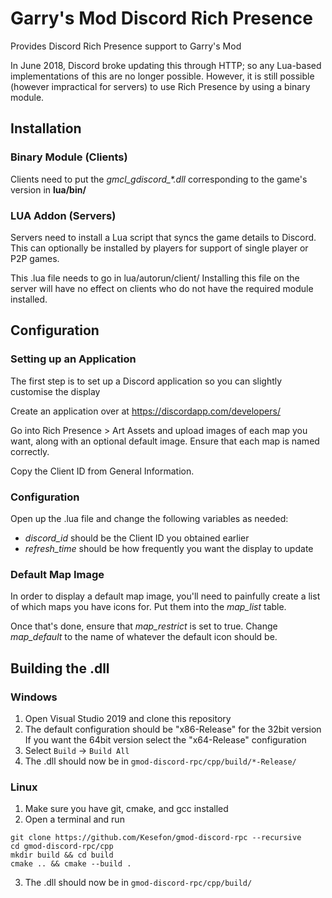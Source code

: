 # Garry's Mod Discord Rich Presence
 Provides Discord Rich Presence support to Garry's Mod
 
 In June 2018, Discord broke updating this through HTTP; so any Lua-based implementations of this are no longer possible. However, it is still possible (however impractical for servers) to use Rich Presence by using a binary module.

## Installation
### Binary Module (Clients)
Clients need to put the *gmcl_gdiscord_\*.dll* corresponding to the game's version in **lua/bin/**

### LUA Addon (Servers)
Servers need to install a Lua script that syncs the game details to Discord.
This can optionally be installed by players for support of single player or P2P games.

This .lua file needs to go in lua/autorun/client/
Installing this file on the server will have no effect on clients who do not have the required module installed.

## Configuration
### Setting up an Application
The first step is to set up a Discord application so you can slightly customise the display

Create an application over at https://discordapp.com/developers/

Go into Rich Presence > Art Assets and upload images of each map you want, along with an optional default image. Ensure that each map is named correctly.

Copy the Client ID from General Information.

### Configuration
Open up the .lua file and change the following variables as needed:
 - *discord_id* should be the Client ID you obtained earlier
 - *refresh_time* should be how frequently you want the display to update
 
 ### Default Map Image
 In order to display a default map image, you'll need to painfully create a list of which maps you have icons for.
 Put them into the *map_list* table.
 
 Once that's done, ensure that *map_restrict* is set to true. Change *map_default* to the name of whatever the default icon should be.

## Building the .dll
### Windows
1. Open Visual Studio 2019 and clone this repository
2. The default configuration should be "x86-Release" for the 32bit version\
If you want the 64bit version select the "x64-Release" configuration
3. Select `Build` -> `Build All`
4. The .dll should now be in `gmod-discord-rpc/cpp/build/*-Release/`
### Linux
1. Make sure you have git, cmake, and gcc installed
2. Open a terminal and run
```
git clone https://github.com/Kesefon/gmod-discord-rpc --recursive
cd gmod-discord-rpc/cpp
mkdir build && cd build
cmake .. && cmake --build .
```
3. The .dll should now be in `gmod-discord-rpc/cpp/build/`
